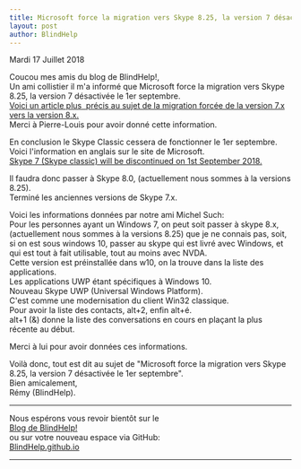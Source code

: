 ```yaml
---
title: Microsoft force la migration vers Skype 8.25, la version 7 désactivée le 1er septembre
layout: post
author: BlindHelp
---
```


<footer>Mardi 17 Juillet 2018</footer>


Coucou mes amis du blog de BlindHelp!,               
Un ami collistier il m'a informé que Microsoft force la migration vers Skype 8.25, la version 7 désactivée le 1er septembre.            
[Voici un article plus  précis au sujet de la migration forcée de la version 7.x vers la version 8.x.](https://www.nextinpact.com/news/106866-microsoft-force-migration-vers-skype-8-25-version-7-desactivee-1er-septembre.htm)                     
Merci à Pierre-Louis pour avoir donné cette information.              

En conclusion le Skype Classic cessera de fonctionner le 1er septembre.            
Voici l'information en anglais sur le site de Microsoft.           
[Skype 7 (Skype classic) will be discontinued on 1st September 2018.](https://answers.microsoft.com/en-us/skype/forum/skype_newsms/support-for-skype-7-skype-classic-is-ending-on-1st/28c3578a-128c-40eb-a99b-f3985c925176)                    

Il faudra donc passer à Skype 8.0, (actuellement nous sommes à la versions 8.25).              
Terminé les anciennes versions de Skype 7.x.      

Voici les informations données par notre ami Michel Such:              
Pour les personnes ayant un Windows 7, on peut soit passer à skype 8.x, (actuellement nous sommes à la versions 8.25) que je ne connais pas, soit, si on est sous windows 10, passer au skype qui est livré avec Windows, et qui est tout à fait utilisable, tout au moins avec NVDA.             
Cette version est préinstallée dans w10, on la trouve dans la liste des applications.               
Les applications UWP étant spécifiques à Windows 10.       
Nouveau Skype UWP (Universal Windows Platform).  
C'est comme une modernisation du client Win32 classique.              
Pour avoir la liste des contacts, alt+2, enfin alt+é.          
alt+1 (&) donne la liste des conversations en cours en plaçant la plus récente au début.             

Merci à lui pour avoir données ces informations.   

Voilà donc,  tout est dit au sujet de "Microsoft force la migration vers Skype 8.25, la version 7 désactivée le 1er septembre".            
Bien amicalement,              
Rémy (BlindHelp).

---

Nous espérons vous revoir bientôt sur le      
[Blog de BlindHelp!](http://blindhelp.blogspot.fr/)                    
ou sur  votre nouveau espace via GitHub:                     
[BlindHelp.github.io](https://blindhelp.github.io)                    

---
